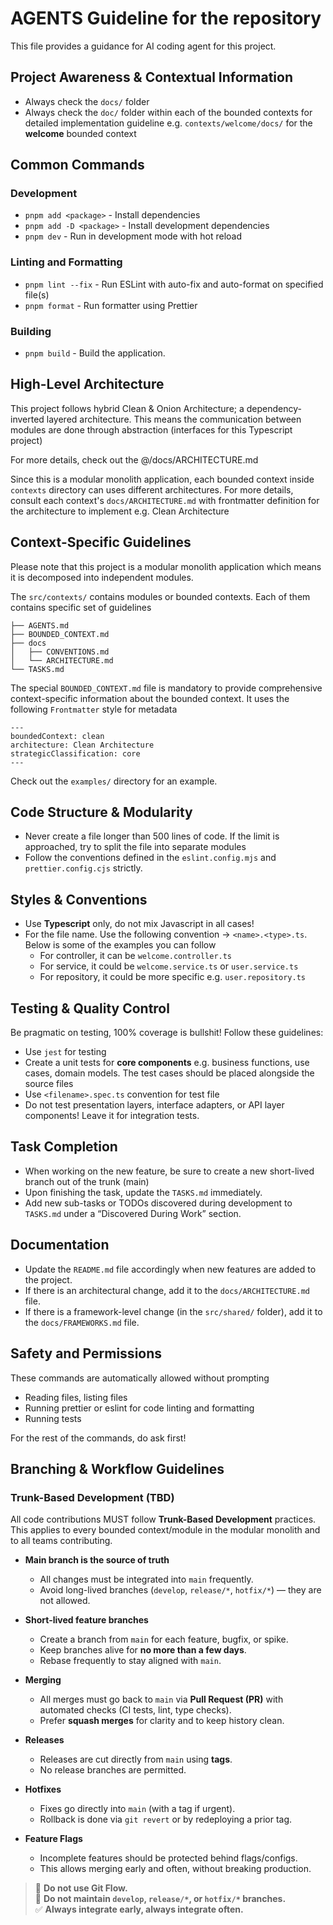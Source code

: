 # AGENTS Guideline for the repository
This file provides a guidance for AI coding agent for this project.

## Project Awareness & Contextual Information
- Always check the `docs/` folder
- Always check the `doc/` folder within each of the bounded contexts for detailed implementation guideline e.g. `contexts/welcome/docs/` for the **welcome** bounded context

## Common Commands
### Development
- `pnpm add <package>` - Install dependencies
- `pnpm add -D <package>` - Install development dependencies
- `pnpm dev` - Run in development mode with hot reload

### Linting and Formatting
- `pnpm lint --fix` - Run ESLint with auto-fix and auto-format on specified file(s)
- `pnpm format` - Run formatter using Prettier

### Building
- `pnpm build` - Build the application.

## High-Level Architecture
This project follows hybrid Clean & Onion Architecture; a dependency-inverted layered architecture. This means the communication between modules are done through abstraction (interfaces for this Typescript project)

For more details, check out the @/docs/ARCHITECTURE.md

Since this is a modular monolith application, each bounded context inside `contexts` directory can uses different architectures. For more details, consult each context's `docs/ARCHITECTURE.md` with frontmatter definition for the architecture to implement e.g. Clean Architecture

## Context-Specific Guidelines
Please note that this project is a modular monolith application which means it is decomposed into independent modules.

The `src/contexts/` contains modules or bounded contexts. Each of them contains specific set of guidelines

```text
├── AGENTS.md
├── BOUNDED_CONTEXT.md
├── docs
│   ├── CONVENTIONS.md
│   └── ARCHITECTURE.md
└── TASKS.md
```

The special `BOUNDED_CONTEXT.md` file is mandatory to provide comprehensive context-specific information about the bounded context. It uses the following `Frontmatter` style for metadata

```
---
boundedContext: clean
architecture: Clean Architecture
strategicClassification: core
---
```

Check out the `examples/` directory for an example.


## Code Structure & Modularity
- Never create a file longer than 500 lines of code. If the limit is approached, try to split the file into separate modules
- Follow the conventions defined in the `eslint.config.mjs` and `prettier.config.cjs` strictly.

## Styles & Conventions
- Use **Typescript** only, do not mix Javascript in all cases!
- For the file name. Use the following convention -> `<name>.<type>.ts`. Below is some of the examples you can follow
  - For controller, it can be `welcome.controller.ts`
  - For service, it could be `welcome.service.ts` or `user.service.ts`
  - For repository, it could be more specific e.g. `user.repository.ts`

## Testing & Quality Control
Be pragmatic on testing, 100% coverage is bullshit! Follow these guidelines:

- Use `jest` for testing
- Create a unit tests for **core components** e.g. business functions, use cases, domain models. The test cases should be placed alongside the source files
- Use `<filename>.spec.ts` convention for test file
- Do not test presentation layers, interface adapters, or API layer components! Leave it for integration tests.

## Task Completion
- When working on the new feature, be sure to create a new short-lived branch out of the trunk (main)
- Upon finishing the task, update the `TASKS.md` immediately.
- Add new sub-tasks or TODOs discovered during development to `TASKS.md` under a “Discovered During Work” section.


## Documentation
- Update the `README.md` file accordingly when new features are added to the project.
- If there is an architectural change, add it to the `docs/ARCHITECTURE.md` file.
- If there is a framework-level change (in the `src/shared/` folder), add it to the `docs/FRAMEWORKS.md` file.

## Safety and Permissions

These commands are automatically allowed without prompting
- Reading files, listing files
- Running prettier or eslint for code linting and formatting
- Running tests

For the rest of the commands, do ask first!

## Branching & Workflow Guidelines

### Trunk-Based Development (TBD)

All code contributions MUST follow **Trunk-Based Development** practices.  
This applies to every bounded context/module in the modular monolith and to all teams contributing.

- **Main branch is the source of truth**  
  - All changes must be integrated into `main` frequently.  
  - Avoid long-lived branches (`develop`, `release/*`, `hotfix/*`) — they are not allowed.  

- **Short-lived feature branches**  
  - Create a branch from `main` for each feature, bugfix, or spike.  
  - Keep branches alive for **no more than a few days**.  
  - Rebase frequently to stay aligned with `main`.  

- **Merging**  
  - All merges must go back to `main` via **Pull Request (PR)** with automated checks (CI tests, lint, type checks).  
  - Prefer **squash merges** for clarity and to keep history clean.  

- **Releases**  
  - Releases are cut directly from `main` using **tags**.  
  - No release branches are permitted.  

- **Hotfixes**  
  - Fixes go directly into `main` (with a tag if urgent).  
  - Rollback is done via `git revert` or by redeploying a prior tag.  

- **Feature Flags**  
  - Incomplete features should be protected behind flags/configs.  
  - This allows merging early and often, without breaking production.  

> 🚫 **Do not use Git Flow.**  
> 🚫 **Do not maintain `develop`, `release/*`, or `hotfix/*` branches.**  
> ✅ **Always integrate early, always integrate often.**